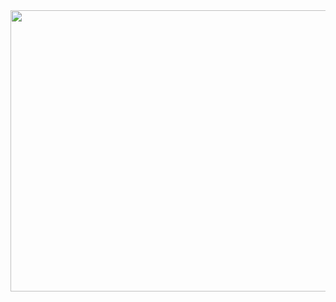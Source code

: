 
<img src="https://github.com/jingom368/oumtt/assets/67932739/e03c6766-908e-4281-99ab-4ec08456938f" width="800" height="450">
